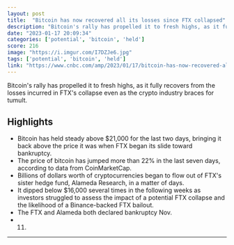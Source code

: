 ```yaml
---
layout: post
title:  "Bitcoin has now recovered all its losses since FTX collapsed"
description: "Bitcoin's rally has propelled it to fresh highs, as it fully recovers from the losses incurred in FTX's collapse even as the crypto industry braces for tumult."
date: "2023-01-17 20:09:34"
categories: ['potential', 'bitcoin', 'held']
score: 216
image: "https://i.imgur.com/I7DZJe6.jpg"
tags: ['potential', 'bitcoin', 'held']
link: "https://www.cnbc.com/amp/2023/01/17/bitcoin-has-now-recovered-all-its-losses-since-ftx-collapsed.html"
---
```


Bitcoin's rally has propelled it to fresh highs, as it fully recovers from the losses incurred in FTX's collapse even as the crypto industry braces for tumult.

## Highlights

- Bitcoin has held steady above $21,000 for the last two days, bringing it back above the price it was when FTX began its slide toward bankruptcy.
- The price of bitcoin has jumped more than 22% in the last seven days, according to data from CoinMarketCap.
- Billions of dollars worth of cryptocurrencies began to flow out of FTX's sister hedge fund, Alameda Research, in a matter of days.
- It dipped below $16,000 several times in the following weeks as investors struggled to assess the impact of a potential FTX collapse and the likelihood of a Binance-backed FTX bailout.
- The FTX and Alameda both declared bankruptcy Nov.
- 11.

---
